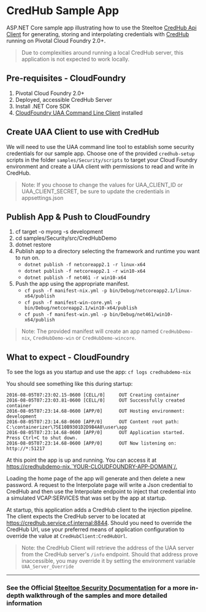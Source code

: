 ﻿# CredHub Sample App

ASP.NET Core sample app illustrating how to use the Steeltoe [CredHub Api Client](https://github.com/SteeltoeOSS/Security) for generating, storing and interpolating credentials with [CredHub](https://github.com/cloudfoundry-incubator/credhub) running on Pivotal Cloud Foundry 2.0+.

> Due to complexities around running a local CredHub server, this application is not expected to work locally.

## Pre-requisites - CloudFoundry

1. Pivotal Cloud Foundry 2.0+
1. Deployed, accessible CredHub Server
1. Install .NET Core SDK
1. [CloudFoundry UAA Command Line Client](https://github.com/cloudfoundry/cf-uaac) installed

## Create UAA Client to use with CredHub

We will need to use the UAA command line tool to establish some security credentials for our sample app. Choose one of the provided `credhub-setup` scripts in the folder `samples/Security/scripts` to target your Cloud Foundry environment and create a UAA client with permissions to read and write in CredHub.

> Note: If you choose to change the values for UAA_CLIENT_ID or UAA_CLIENT_SECRET, be sure to update the credentials in appsettings.json

## Publish App & Push to CloudFoundry

1. cf target -o myorg -s development
1. cd samples/Security/src/CredHubDemo
1. dotnet restore
1. Publish app to a directory selecting the framework and runtime you want to run on.
    * `dotnet publish -f netcoreapp2.1 -r linux-x64`
    * `dotnet publish -f netcoreapp2.1 -r win10-x64`
    * `dotnet publish -f net461 -r win10-x64`
1. Push the app using the appropriate manifest.
    * `cf push -f manifest-nix.yml -p bin/Debug/netcoreapp2.1/linux-x64/publish`
    * `cf push -f manifest-win-core.yml -p bin/Debug/netcoreapp2.1/win10-x64/publish`
    * `cf push -f manifest-win.yml -p bin/Debug/net461/win10-x64/publish`

> Note: The provided manifest will create an app named `CredHubDemo-nix`, `CredHubDemo-win` or `CredHubDemo-wincore`.

## What to expect - CloudFoundry

To see the logs as you startup and use the app: `cf logs credhubdemo-nix`

You should see something like this during startup:

```text
2016-08-05T07:23:02.15-0600 [CELL/0]     OUT Creating container
2016-08-05T07:23:03.81-0600 [CELL/0]     OUT Successfully created container
2016-08-05T07:23:14.68-0600 [APP/0]      OUT Hosting environment: development
2016-08-05T07:23:14.68-0600 [APP/0]      OUT Content root path: C:\containerizer\75E10B9301D2D9B4A8\user\app
2016-08-05T07:23:14.68-0600 [APP/0]      OUT Application started. Press Ctrl+C to shut down.
2016-08-05T07:23:14.68-0600 [APP/0]      OUT Now listening on: http://*:51217
```

At this point the app is up and running.  You can access it at <https://credhubdemo-nix.`YOUR-CLOUDFOUNDRY-APP-DOMAIN`/.>

Loading the home page of the app will generate and then delete a new password. A request to the Interpolate page will write a Json credential to CredHub and then use the Interpolate endpoint to inject that credential into a simulated VCAP:SERVICES that was set by the app at startup.

At startup, this application adds a CredHub client to the injection pipeline. The client expects the CredHub server to be located at <https://credhub.service.cf.internal:8844>. Should you need to override the CredHub Url, use your preferred means of application configuration to override the value at `CredHubClient:CredHubUrl`.

> Note: the CredHub Client will retrieve the address of the UAA server from the CredHub server's `/info` endpoint. Should that address prove inaccessible, you may override it by setting the environment variable `UAA_Server_Override`

---

### See the Official [Steeltoe Security Documentation](https://steeltoe.io/docs/steeltoe-security) for a more in-depth walkthrough of the samples and more detailed information